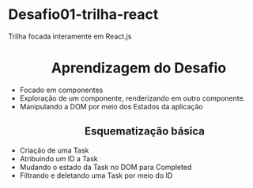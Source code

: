 # Desafio01-trilha-react

Trilha focada interamente em React.js

<ul>
 <h1 align="center">Aprendizagem do Desafio</h1>
<li>Focado em componentes</li>
<li>Exploração de um componente, renderizando em outro componente.</li>
<li>Manipulando a DOM por meio dos Estados da aplicação</li>
<ul>
<h2 align="center">Esquematização básica</h2>
</ul>
<li>Criação de uma Task</li>
<li>Atribuindo um ID a Task</li>
<li>Mudando o estado da Task no DOM para Completed</li>
<li>Filtrando e deletando uma Task por meio do ID</li>
</ul>
